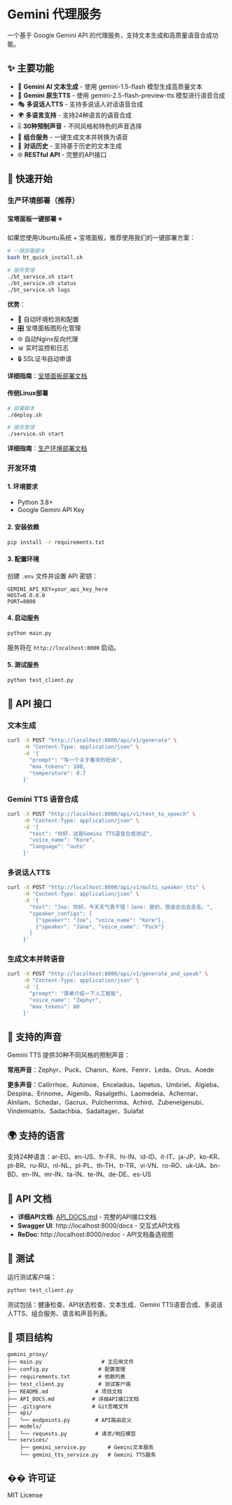 # Gemini 代理服务

一个基于 Google Gemini API 的代理服务，支持文本生成和高质量语音合成功能。

## ✨ 主要功能

- 🤖 **Gemini AI 文本生成** - 使用 gemini-1.5-flash 模型生成高质量文本
- 🎵 **Gemini 原生TTS** - 使用 gemini-2.5-flash-preview-tts 模型进行语音合成
- 🎭 **多说话人TTS** - 支持多说话人对话语音合成
- 🌍 **多语言支持** - 支持24种语言的语音合成
- 🎚️ **30种预制声音** - 不同风格和特色的声音选择
- 🔄 **组合服务** - 一键生成文本并转换为语音
- 📝 **对话历史** - 支持基于历史的文本生成
- 🌐 **RESTful API** - 完整的API接口

## 🚀 快速开始

### 生产环境部署（推荐）

#### 宝塔面板一键部署 ⭐

如果您使用Ubuntu系统 + 宝塔面板，推荐使用我们的一键部署方案：

```bash
# 一键部署脚本
bash bt_quick_install.sh

# 服务管理
./bt_service.sh start
./bt_service.sh status
./bt_service.sh logs
```

**优势**：
- 🚀 自动环境检测和配置
- 🎛️ 宝塔面板图形化管理
- 🌐 自动Nginx反向代理
- 📊 实时监控和日志
- 🔒 SSL证书自动申请

**详细指南**：[宝塔面板部署文档](bt_deploy.md)

#### 传统Linux部署

```bash
# 部署脚本
./deploy.sh

# 服务管理 
./service.sh start
```

**详细指南**：[生产环境部署文档](DEPLOYMENT.md)

### 开发环境

#### 1. 环境要求

- Python 3.8+
- Google Gemini API Key

#### 2. 安装依赖

```bash
pip install -r requirements.txt
```

#### 3. 配置环境

创建 `.env` 文件并设置 API 密钥：

```env
GEMINI_API_KEY=your_api_key_here
HOST=0.0.0.0
PORT=8000
```

#### 4. 启动服务

```bash
python main.py
```

服务将在 `http://localhost:8000` 启动。

#### 5. 测试服务

```bash
python test_client.py
```

## 📡 API 接口

### 文本生成

```bash
curl -X POST "http://localhost:8000/api/v1/generate" \
     -H "Content-Type: application/json" \
     -d '{
       "prompt": "写一个关于春天的短诗",
       "max_tokens": 100,
       "temperature": 0.7
     }'
```

### Gemini TTS 语音合成

```bash
curl -X POST "http://localhost:8000/api/v1/text_to_speech" \
     -H "Content-Type: application/json" \
     -d '{
       "text": "你好，这是Gemini TTS语音合成测试",
       "voice_name": "Kore",
       "language": "auto"
     }'
```

### 多说话人TTS

```bash
curl -X POST "http://localhost:8000/api/v1/multi_speaker_tts" \
     -H "Content-Type: application/json" \
     -d '{
       "text": "Joe: 你好，今天天气真不错！Jane: 是的，很适合出去走走。",
       "speaker_configs": [
         {"speaker": "Joe", "voice_name": "Kore"},
         {"speaker": "Jane", "voice_name": "Puck"}
       ]
     }'
```

### 生成文本并转语音

```bash
curl -X POST "http://localhost:8000/api/v1/generate_and_speak" \
     -H "Content-Type: application/json" \
     -d '{
       "prompt": "简单介绍一下人工智能",
       "voice_name": "Zephyr",
       "max_tokens": 80
     }'
```

## 🎵 支持的声音

Gemini TTS 提供30种不同风格的预制声音：

**常用声音**：Zephyr、Puck、Charon、Kore、Fenrir、Leda、Orus、Aoede

**更多声音**：Callirrhoe、Autonoe、Enceladus、Iapetus、Umbriel、Algieba、Despina、Erinome、Algenib、Rasalgethi、Laomedeia、Achernar、Alnilam、Schedar、Gacrux、Pulcherrima、Achird、Zubenelgenubi、Vindemiatrix、Sadachbia、Sadaltager、Sulafat

## 🌍 支持的语言

支持24种语言：ar-EG、en-US、fr-FR、hi-IN、id-ID、it-IT、ja-JP、ko-KR、pt-BR、ru-RU、nl-NL、pl-PL、th-TH、tr-TR、vi-VN、ro-RO、uk-UA、bn-BD、en-IN、mr-IN、ta-IN、te-IN、de-DE、es-US

## 📖 API 文档

- **详细API文档**: [API_DOCS.md](./API_DOCS.md) - 完整的API接口文档
- **Swagger UI**: http://localhost:8000/docs - 交互式API文档
- **ReDoc**: http://localhost:8000/redoc - API文档备选视图

## 🧪 测试

运行测试客户端：

```bash
python test_client.py
```

测试包括：健康检查、API状态检查、文本生成、Gemini TTS语音合成、多说话人TTS、组合服务、语言和声音列表。

## 📁 项目结构

```
gemini_proxy/
├── main.py                   # 主应用文件
├── config.py                # 配置管理
├── requirements.txt         # 依赖列表
├── test_client.py           # 测试客户端
├── README.md               # 项目文档
├── API_DOCS.md            # 详细API接口文档
├── .gitignore             # Git忽略文件
├── api/
│   └── endpoints.py        # API路由定义
├── models/
│   └── requests.py         # 请求/响应模型
└── services/
    ├── gemini_service.py       # Gemini文本服务
    └── gemini_tts_service.py   # Gemini TTS服务
```

## �� 许可证

MIT License 